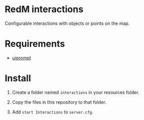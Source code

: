 # RedM interactions

Configurable interactions with objects or points on the map.

# Requirements

- [uiprompt](https://github.com/kibook/redm-uiprompt)

# Install

1. Create a folder named `interactions` in your resources folder.

2. Copy the files in this repository to that folder.

3. Add `start Interactions` to `server.cfg`.
